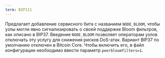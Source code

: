 ```yaml
---
term: BIP111
---
```


Предлагает добавление сервисного бита с названием `NODE_BLOOM`, чтобы узлы могли явно сигнализировать о своей поддержке Bloom фильтров, как описано в BIP37. Введение `NODE_BLOOM` позволяет операторам узлов отключать эту услугу для снижения рисков DoS-атак. Вариант BIP37 по умолчанию отключен в Bitcoin Core. Чтобы включить его, в файл конфигурации необходимо ввести параметр `peerbloomfilters=1`.
